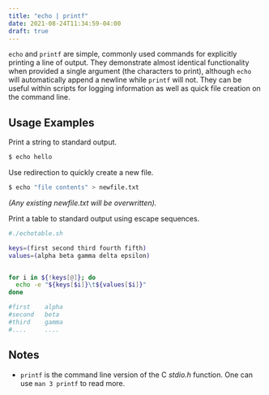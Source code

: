 ```yaml
---
title: "echo | printf"
date: 2021-08-24T11:34:59-04:00
draft: true
---
```


`echo` and `printf` are simple, commonly used commands for explicitly printing a
line of output. They demonstrate almost identical functionality when provided a
single argument (the characters to print), although `echo` will automatically
append a newline while `printf` will not. They can be useful within scripts for
logging information as well as quick file creation on the command line.

## Usage Examples

Print a string to standard output.

```bash
$ echo hello
```

Use redirection to quickly create a new file.

```bash
$ echo "file contents" > newfile.txt
```

_(Any existing newfile.txt will be overwritten)._

Print a table to standard output using escape sequences.

```bash
#./echotable.sh

keys=(first second third fourth fifth)
values=(alpha beta gamma delta epsilon)


for i in ${!keys[@]}; do
  echo -e "${keys[$i]}\t${values[$i]}"
done

#first    alpha
#second   beta
#third    gamma
#....     ....
```

## Notes

- `printf` is the command line version of the C _stdio.h_ function. One can use
  `man 3 printf` to read more.
